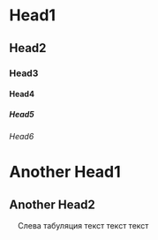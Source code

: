 # Head1
## Head2
### Head3
#### Head4
##### Head5
###### Head6

Another Head1
=============
Another Head2
-------------

&nbsp;&nbsp;&nbsp;&nbsp;Слева табуляция
текст текст текст
